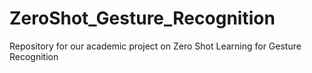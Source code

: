 # ZeroShot_Gesture_Recognition
Repository for our academic project on Zero Shot Learning for Gesture Recognition
